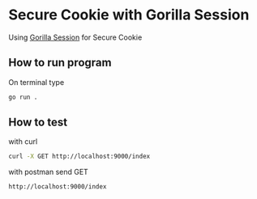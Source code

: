 # Secure Cookie with Gorilla Session

Using [Gorilla Session]("https://github.com/gorilla/sessions") for Secure Cookie

## How to run program

On terminal type 
```sh
go run .
```

## How to test 

with curl

```sh
curl -X GET http://localhost:9000/index
```
with postman send GET


```
http://localhost:9000/index
```

